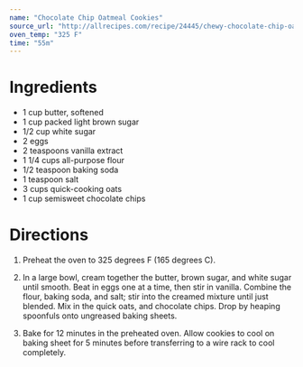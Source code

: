 ```yaml
---
name: "Chocolate Chip Oatmeal Cookies"
source_url: "http://allrecipes.com/recipe/24445/chewy-chocolate-chip-oatmeal-cookies/"
oven_temp: "325 F"
time: "55m"
---
```


# Ingredients

- 1 cup butter, softened
- 1 cup packed light brown sugar
- 1/2 cup white sugar
- 2 eggs
- 2 teaspoons vanilla extract
- 1 1/4 cups all-purpose flour
- 1/2 teaspoon baking soda
- 1 teaspoon salt
- 3 cups quick-cooking oats
- 1 cup semisweet chocolate chips

# Directions

1. Preheat the oven to 325 degrees F (165 degrees C).

2. In a large bowl, cream together the butter, brown sugar, and white sugar until smooth. Beat in eggs one at a time, then stir in vanilla. Combine the flour, baking soda, and salt; stir into the creamed mixture until just blended. Mix in the quick oats, and chocolate chips. Drop by heaping spoonfuls onto ungreased baking sheets.

3. Bake for 12 minutes in the preheated oven. Allow cookies to cool on baking sheet for 5 minutes before transferring to a wire rack to cool completely.
